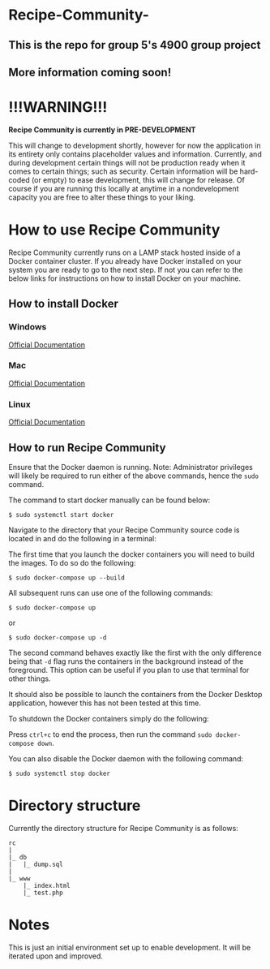 # Recipe-Community-

## This is the repo for group 5's 4900 group project

## More information coming soon!

# !!!WARNING!!!

**Recipe Community is currently in PRE-DEVELOPMENT**

This will change to development shortly, however for now the application in its entirety only contains placeholder values and information.
Currently, and during development certain things will not be production ready when it comes to certain things; such as security.
Certain information will be hard-coded (or empty) to ease development, this will change for release. 
Of course if you are running this locally at anytime in a nondevelopment capacity you are free to alter these things to your liking.

# How to use Recipe Community

Recipe Community currently runs on a LAMP stack hosted inside of a Docker container cluster.
If you already have Docker installed on your system you are ready to go to the next step.
If not you can refer to the below links for instructions on how to install Docker on your machine.

## How to install Docker

### Windows

[Official Documentation](https://docs.docker.com/desktop/install/windows-install/)

### Mac

[Official Documentation](https://docs.docker.com/desktop/install/mac-install/)

### Linux

[Official Documentation](https://docs.docker.com/desktop/install/linux-install/)

## How to run Recipe Community

Ensure that the Docker daemon is running.
Note: Administrator privileges will likely be required to run either of the above commands, hence the `sudo` command.

The command to start docker manually can be found below:

`$ sudo systemctl start docker`

Navigate to the directory that your Recipe Community source code is located in and do the following in a terminal:

The first time that you launch the docker containers you will need to build the images. To do so do the following:

`$ sudo docker-compose up --build`

All subsequent runs can use one of the following commands:

`$ sudo docker-compose up `

or

`$ sudo docker-compose up -d`

The second command behaves exactly like the first with the only difference being that `-d` flag runs the containers in the background instead of the foreground.
This option can be useful if you plan to use that terminal for other things.

It should also be possible to launch the containers from the Docker Desktop application, however this has not been tested at this time.

To shutdown the Docker containers simply do the following:

Press `ctrl+c` to end the process, then run the command `sudo docker-compose down`.

You can also disable the Docker daemon with the following command:

`$ sudo systemctl stop docker`

# Directory structure

Currently the directory structure for Recipe Community is as follows:

```
rc
|
|_ db
|   |_ dump.sql
|
|_ www
    |_ index.html
    |_ test.php

```

# Notes

This is just an initial environment set up to enable development.
It will be iterated upon and improved.
